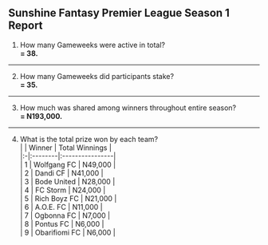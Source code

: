 ## Sunshine Fantasy Premier League Season 1 Report
1. How many Gameweeks were active in total?  
   **= 38.**
---
2. How many Gameweeks did participants stake?  
   **= 35.**
---
3. How much was shared among winners throughout entire season?  
   **= N193,000.**
---
4. What is the total prize won by each team?  
| | Winner | Total Winnings |  
|:-|:--------|:----------------|  
| 1 | Wolfgang FC | N49,000 |  
| 2 | Dandi CF | N41,000 |  
| 3 | Bode United | N28,000 |  
| 4 | FC Storm | N24,000 |  
| 5 | Rich Boyz FC  | N21,000 |  
| 6 | A.O.E. FC | N11,000 |  
| 7 | Ogbonna FC | N7,000 |  
| 8 | Pontus FC | N6,000 |  
| 9 | Obarifiomi FC | N6,000 |  
  
